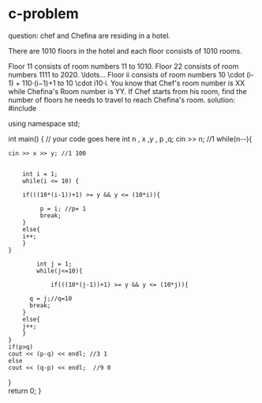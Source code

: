 # c-problem
question:
chef and Chefina are residing in a hotel.

There are 1010 floors in the hotel and each floor consists of 1010 rooms.

Floor 11 consists of room numbers 11 to 1010.
Floor 22 consists of room numbers 1111 to 2020.
\ldots…
Floor ii consists of room numbers 10 \cdot (i-1) + 110⋅(i−1)+1 to 10 \cdot i10⋅i.
You know that Chef's room number is XX while Chefina's Room number is YY.
If Chef starts from his room, find the number of floors he needs to travel to reach Chefina's room.
solution:
#include<iostream>

using namespace std;

int main() {
	// your code goes here
	int n , x ,y , p ,q;
    cin >> n; //1
	while(n--){

	cin >> x >> y; //1 100

	
	    int i = 1; 
	    while(i <= 10) {  
	        
	    if(((10*(i-1))+1) >= y && y <= (10*i)){
	        
	         p = i; //p= 1
             break;
	    }
	    else{
	    i++;
	    }
	}
	
		    int j = 1; 
		    while(j<=10){
		    
	    	    if(((10*(j-1))+1) >= y && y <= (10*j)){ 
	    	        
	      q = j;//q=10
	      break;
	    }
	    else{
	    j++;
	    }    
	}
	if(p>q)
	cout << (p-q) << endl; //3 1
	else
	cout << (q-p) << endl;  //9 0

}	
	return 0;
}
